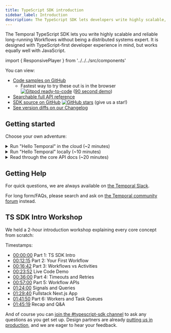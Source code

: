 ```yaml
---
title: TypeScript SDK introduction
sidebar_label: Introduction
description: The TypeScript SDK lets developers write highly scalable, reliable, annd long-running workflows without being a distributed systems expert.
---
```


The Temporal TypeScript SDK lets you write highly scalable and reliable long-running Workflows without being a distributed systems expert.
It is designed with TypeScript-first developer experience in mind, but works equally well with JavaScript.

import { ResponsivePlayer } from '../../../src/components'

<ResponsivePlayer url='https://youtu.be/2HjnQlnA5eY' />

You can view:

- [Code samples on GitHub](https://github.com/temporalio/samples-typescript)
  - Fastest way to try these out is in the browser [![Gitpod ready-to-code](https://img.shields.io/badge/Gitpod-ready--to--code-908a85?logo=gitpod)](https://gitpod.io/#https://github.com/temporalio/samples-typescript/) ([90 second demo](https://youtu.be/FdEQQC9EdfU))
- [Searchable full API reference](https://typescript.temporal.io)
- [SDK source on GitHub](https://github.com/temporalio/sdk-typescript) [![GitHub stars](https://img.shields.io/github/stars/temporalio/sdk-typescript)](https://github.com/temporalio/sdk-typescript/stargazers) (give us a star!)
- [See version diffs on our Changelog](https://github.com/temporalio/sdk-typescript/blob/HEAD/CHANGELOG.md)

## Getting started

Choose your own adventure:

<details>
<summary>
Run "Hello Temporal" in the cloud (~2 minutes)
</summary>

[Open our Samples repo in Gitpod](https://gitpod.io/#https://github.com/temporalio/samples-typescript/) and login to try out our Hello World example with no need for local Docker setup.

When you click on that link above and log in (there is a generous free tier), Gitpod will launch 4 terminals:

- Pane 1: Temporal Cluster
  - Left: [Temporal Server](https://github.com/temporalio/docker-compose) - always running
  - Right: [Temporal Web](/web-ui) and [Temporal `tctl` CLI](/tctl)
- Pane 2: Hello World
  - Left: [Temporal Worker](https://github.com/temporalio/samples-typescript/blob/main/hello-world/src/worker.ts) - running and hot reloading
  - Right: [Temporal Client](https://github.com/temporalio/samples-typescript/blob/main/hello-world/src/client.ts) - run `npm run workflow`

It takes ~3 minutes for the Docker Compose setup to start up.
Once you have it up and running (Temporal Web should show the first Workflow Execution), you can use our [Hello World Walkthrough](/typescript/hello-world) tutorial to orient you to the sample file structure.

</details>

<details>
<summary>
Run "Hello Temporal" locally (~10 minutes)
</summary>

:::note Prerequisites

<strong>Node.js 14+</strong>: this project requires Node.js version 14 or later.

<details>
<summary>
<strong>Temporal Server</strong>: make sure it is running locally!
</summary>

Run Temporal Server (requires [Docker](https://docs.docker.com/engine/install) and [Docker Compose](https://docs.docker.com/compose/install/)):

```bash
git clone https://github.com/temporalio/docker-compose.git temporal
cd temporal
docker-compose up
```

If you want to run Temporal without Docker, DataDog has created an experimental project called [temporalite](https://github.com/DataDog/temporalite) you can try.

</details>

:::

### Step 1: Create a new project

Use the [package initializer](/typescript/package-initializer) to create a new project:

```bash
npx @temporalio/create@latest ./example
cd example
```

This will set up with [the basic Hello World sample](https://github.com/temporalio/samples-typescript/tree/main/hello-world) using our [Package Initializer](/typescript/package-initializer) (think of it like `create-temporal-app`!)

### Step 2: Run your Workflow

Run the Worker:

```bash
# this runs ts-node src/worker.ts with nodemon to auto-reload on changes
$ npm run start.watch
```

<details>
<summary>Expected Terminal Output</summary>

```bash
# this runs ts-node src/worker.ts with nodemon to auto-reload on changes
$ npm run start.watch

> temporal-hello-world@0.1.0 start.watch
> nodemon src/worker.ts

[nodemon] 2.0.13
[nodemon] to restart at any time, enter `rs`
[nodemon] watching path(s): src/**/*
[nodemon] watching extensions: ts
[nodemon] starting `ts-node src/worker.ts`
2022-06-17T23:47:12.854Z [INFO] asset main.js 352 KiB [emitted] (name: main) 1 related asset
2022-06-17T23:47:12.855Z [INFO] runtime modules 2.03 KiB 5 modules
2022-06-17T23:47:12.855Z [INFO] modules by path ./packages/test/lib/workflows/*.js 91.7 KiB 95 modules
2022-06-17T23:47:12.855Z [INFO] modules by path ./packages/workflow/lib/*.js 90.9 KiB
2022-06-17T23:47:12.855Z [INFO]   ./packages/workflow/lib/worker-interface.js 11.2 KiB [built] [code generated]
2022-06-17T23:47:12.855Z [INFO]   + 10 modules
2022-06-17T23:47:12.855Z [INFO] modules by path ./packages/common/lib/ 46.9 KiB
2022-06-17T23:47:12.855Z [INFO]   modules by path ./packages/common/lib/converter/*.js 27 KiB 8 modules
2022-06-17T23:47:12.855Z [INFO]   modules by path ./packages/common/lib/*.js 19.9 KiB 2 modules
2022-06-17T23:47:12.855Z [INFO] modules by path ./packages/internal-workflow-common/lib/*.js 13.5 KiB
2022-06-17T23:47:12.855Z [INFO]   ./packages/internal-workflow-common/lib/index.js 1.3 KiB [built] [code generated]
2022-06-17T23:47:12.855Z [INFO]   + 9 modules
2022-06-17T23:47:12.855Z [INFO] modules by path ./node_modules/ 43.5 KiB
2022-06-17T23:47:12.855Z [INFO]   modules by path ./node_modules/ramda/src/ 1.42 KiB 3 modules
2022-06-17T23:47:12.855Z [INFO]   + 2 modules
2022-06-17T23:47:12.855Z [INFO] __temporal_custom_payload_converter (ignored) 15 bytes [built] [code generated]
2022-06-17T23:47:12.855Z [INFO] webpack 5.72.0 compiled successfully in 351 ms
2022-06-17T23:47:12.857Z [INFO] Workflow bundle created { size: '0.34MB' }
2022-06-17T23:47:12.987Z [INFO] Worker state changed { state: 'RUNNING' }
```

</details>

> If this step fails, make sure you have the correct version of Node and other prerequisites listed above.

Then start your Workflow:

```bash
$ npm run workflow # runs ts-node src/client.ts
Hello, Temporal! # success!
```

This "Hello, Temporal!" message comes from the combination of:

- [`client.ts`](https://github.com/temporalio/samples-typescript/blob/main/hello-world/src/client.ts) passing `'Temporal'` as an argument to the Workflow.
- The [Workflow](https://github.com/temporalio/samples-typescript/blob/main/hello-world/src/workflows.ts) passing the argument to the Activity.
- The [Activity](https://github.com/temporalio/samples-typescript/blob/main/hello-world/src/activities.ts) taking the argument as `name` and returning `Hello, ${name}!`.

<details>
<summary>Viewing your Workflow Execution in Temporal Web
</summary>

You can verify execution in Temporal Web (available at [`localhost:8080](http://localhost:8080/) on the default [`docker-compose`](https://github.com/temporalio/docker-compose)):

![image](https://user-images.githubusercontent.com/6764957/118865735-d7255f80-b913-11eb-8ace-a7dbdc351f8e.png)

</details>

## Next Steps

For a full code walkthrough of our Hello World example, see our [Hello World documentation](/typescript/hello-world).

If you want an example of what it's like to integrate Temporal into an existing full-stack app, check our [Next.js One-Click Buy Tutorial](/typescript/nextjs-tutorial).

</details>

<details>
<summary>Read through the core API docs (~20 minutes)
</summary>

These are the essential pages to have a passing knowledge of our Core APIs:

- [Workflows](/typescript/workflows): How to write Temporal's core orchestration code
  - Workflows use [Activities](/typescript/activities) to act on the outside world (e.g. call an API with retries and timeouts, or access the filesystem)
  - see [Workflow APIs](/typescript/workflows) for Signals, Queries, Timers, Child Workflows, Infinite Workflows, and more!
- [Workers and Task Queues](/typescript/workers): How Workflows and Activities are routed to and executed on machines you control
- [Clients](/typescript/clients): How to start, signal, query, cancel, or otherwise handle Workflows.

</details>

## Getting Help

For quick questions, we are always available on [the Temporal Slack](https://temporal.io/slack).

For long form/FAQs, please search and ask on [the Temporal community forum](https://community.temporal.io/) instead.

## TS SDK Intro Workshop

We held a 2-hour introduction workshop explaining every core concept from scratch:

<ResponsivePlayer url='https://www.youtube.com/watch?v=CeHSmv8oF_4&feature=youtu.be' />

Timestamps:

- [00:00:00](https://www.youtube.com/watch?v=CeHSmv8oF_4&t=0s) Part 1: TS SDK Intro
- [00:12:15](https://www.youtube.com/watch?v=CeHSmv8oF_4&t=735s) Part 2: Your First Workflow
- [00:16:42](https://www.youtube.com/watch?v=CeHSmv8oF_4&t=1002s) Part 3: Workflows vs Activities
- [00:23:52](https://www.youtube.com/watch?v=CeHSmv8oF_4&t=1432s) Live Code Demo
- [00:36:00](https://www.youtube.com/watch?v=CeHSmv8oF_4&t=2160s) Part 4: Timeouts and Retries
- [00:57:00](https://www.youtube.com/watch?v=CeHSmv8oF_4&t=3420s) Part 5: Workflow APIs
- [01:24:00](https://www.youtube.com/watch?v=CeHSmv8oF_4&t=5040s) Signals and Queries
- [01:29:40](https://www.youtube.com/watch?v=CeHSmv8oF_4&t=5380s) Fullstack Next.js App
- [01:41:50](https://www.youtube.com/watch?v=CeHSmv8oF_4&t=6110s) Part 6: Workers and Task Queues
- [01:45:19](https://www.youtube.com/watch?v=CeHSmv8oF_4&t=6319s) Recap and Q&A

And of course you can [join the #typescript-sdk channel](https://temporal.io/slack) to ask any questions as you get set up.
Design partners are already [putting us in production](https://youtu.be/GpbOkDjpeYU), and we are eager to hear your feedback.
